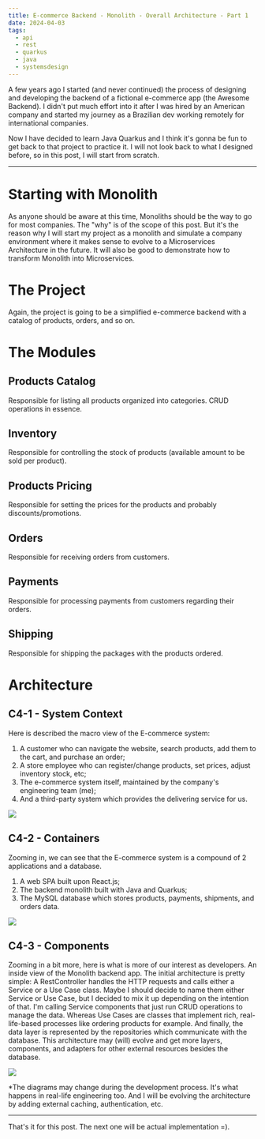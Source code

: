 ```yaml
---
title: E-commerce Backend - Monolith - Overall Architecture - Part 1
date: 2024-04-03
tags:
  - api
  - rest
  - quarkus
  - java
  - systemsdesign
---
```


A few years ago I started (and never continued) the process of designing and developing the backend of a fictional e-commerce app (the Awesome Backend).
I didn't put much effort into it after I was hired by an American company and started my journey as a Brazilian dev working remotely for international companies.

Now I have decided to learn Java Quarkus and I think it's gonna be fun to get back to that project to practice it.
I will not look back to what I designed before, so in this post, I will start from scratch.

---

# Starting with Monolith
As anyone should be aware at this time, Monoliths should be the way to go for most companies. The "why" is of the scope of this post. But it's the reason why I will start my project as a monolith and simulate a company environment where it makes sense to evolve to a Microservices Architecture in the future. It will also be good to demonstrate how to transform Monolith into Microservices.
# The Project
Again, the project is going to be a simplified e-commerce backend with a catalog of products, orders, and so on.
# The Modules
## Products Catalog
Responsible for listing all products organized into categories. CRUD operations in essence.
## Inventory
Responsible for controlling the stock of products (available amount to be sold per product).
## Products Pricing
Responsible for setting the prices for the products and probably discounts/promotions.
## Orders
Responsible for receiving orders from customers.
## Payments
Responsible for processing payments from customers regarding their orders.
## Shipping
Responsible for shipping the packages with the products ordered.
# Architecture
## C4-1 - System Context
Here is described the macro view of the E-commerce system:
1. A customer who can navigate the website, search products, add them to the cart, and purchase an order;
2. A store employee who can register/change products, set prices, adjust inventory stock, etc;
3. The e-commerce system itself, maintained by the company's engineering team (me);
4. And a third-party system which provides the delivering service for us.

![](../images/posts/e-commerce-backend-from-monolith-to-microservices-with-quarkus/c4-1.png)

## C4-2 - Containers
Zooming in, we can see that the E-commerce system is a compound of 2 applications and a database.
1. A web SPA built upon React.js;
2. The backend monolith built with Java and Quarkus;
3. The MySQL database which stores products, payments, shipments, and orders data.

![](../images/posts/e-commerce-backend-from-monolith-to-microservices-with-quarkus/c4-2.png)

## C4-3 - Components
Zooming in a bit more, here is what is more of our interest as developers. An inside view of the Monolith backend app.
The initial architecture is pretty simple: A RestController handles the HTTP requests and calls either a Service or a Use Case class. Maybe I should decide to name them either Service or Use Case, but I decided to mix it up depending on the intention of that.
I'm calling Service components that just run CRUD operations to manage the data. Whereas Use Cases are classes that implement rich, real-life-based processes like ordering products for example. And finally, the data layer is represented by the repositories which communicate with the database. This architecture may (will) evolve and get more layers, components, and adapters for other external resources besides the database.

![](../images/posts/e-commerce-backend-from-monolith-to-microservices-with-quarkus/c4-3.png)


\*The diagrams may change during the development process. It's what happens in real-life engineering too. And I will be evolving the architecture by adding external caching, authentication, etc.

---

That's it for this post. The next one will be actual implementation =).